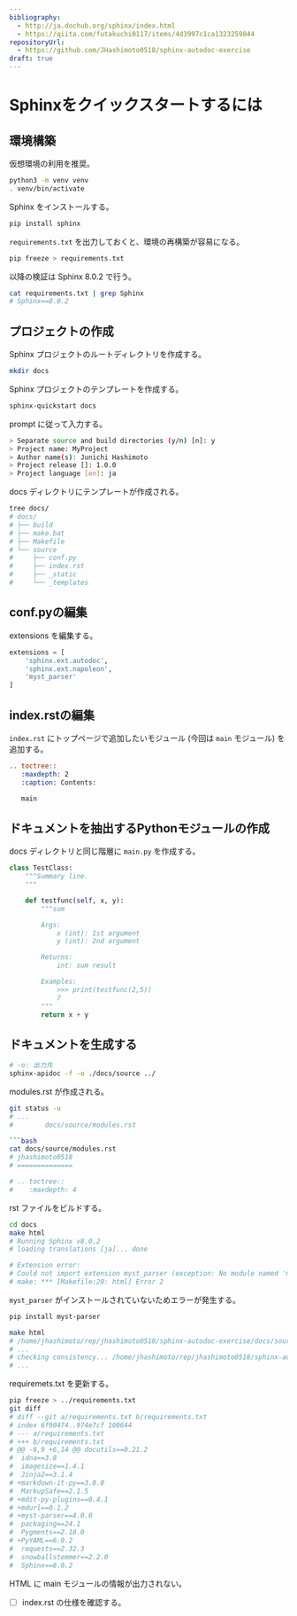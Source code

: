 ```yaml
---
bibliography: 
  - http://ja.dochub.org/sphinx/index.html
  - https://qiita.com/futakuchi0117/items/4d3997c1ca1323259844
repositoryUrl:
  - https://github.com/JHashimoto0518/sphinx-autodoc-exercise
draft: true
---
```


# Sphinxをクイックスタートするには

## 環境構築

仮想環境の利用を推奨。

```bash
python3 -m venv venv
. venv/bin/activate
```

Sphinx をインストールする。

```bash
pip install sphinx
```

`requirements.txt` を出力しておくと、環境の再構築が容易になる。
  
```bash
pip freeze > requirements.txt
```

以降の検証は Sphinx 8.0.2 で行う。

```bash
cat requirements.txt | grep Sphinx
# Sphinx==8.0.2
```

## プロジェクトの作成

Sphinx プロジェクトのルートディレクトリを作成する。

```bash
mkdir docs
```

Sphinx プロジェクトのテンプレートを作成する。

```bash
sphinx-quickstart docs
```

prompt に従って入力する。

```bash
> Separate source and build directories (y/n) [n]: y
> Project name: MyProject
> Author name(s): Junichi Hashimoto
> Project release []: 1.0.0
> Project language [en]: ja
```

docs ディレクトリにテンプレートが作成される。

```bash
tree docs/
# docs/
# ├── build
# ├── make.bat
# ├── Makefile
# └── source
#     ├── conf.py
#     ├── index.rst
#     ├── _static
#     └── _templates
```

## conf.pyの編集

extensions を編集する。

```python
extensions = [
    'sphinx.ext.autodoc',
    'sphinx.ext.napoleon',
    'myst_parser'
]
```

## index.rstの編集

`index.rst` にトップページで追加したいモジュール (今回は `main` モジュール) を追加する。

```rst
.. toctree::
   :maxdepth: 2
   :caption: Contents:

   main
```

## ドキュメントを抽出するPythonモジュールの作成

docs ディレクトリと同じ階層に `main.py` を作成する。

```python
class TestClass:
    """Summary line.
    """

    def testfunc(self, x, y):
        """sum

        Args:
            x (int): 1st argument
            y (int): 2nd argument

        Returns:
            int: sum result

        Examples:
            >>> print(testfunc(2,5))
            7
        """
        return x + y
```

## ドキュメントを生成する

```bash
# -o: 出力先
sphinx-apidoc -f -o ./docs/source ../
```

modules.rst が作成される。

```bash
git status -u
# ...
#        docs/source/modules.rst

```bash
cat docs/source/modules.rst 
# jhashimoto0518
# ==============

# .. toctree::
#    :maxdepth: 4
```

rst ファイルをビルドする。

```bash
cd docs
make html
# Running Sphinx v8.0.2
# loading translations [ja]... done

# Extension error:
# Could not import extension myst_parser (exception: No module named 'myst_parser')
# make: *** [Makefile:20: html] Error 2
```

`myst_parser` がインストールされていないためエラーが発生する。

```bash
pip install myst-parser
```

```bash
make html
# /home/jhashimoto/rep/jhashimoto0518/sphinx-autodoc-exercise/docs/source/index.rst:14: WARNING: toctree contains reference to nonexisting document 'main' [toc.not_readable]
# ...
# checking consistency... /home/jhashimoto/rep/jhashimoto0518/sphinx-autodoc-exercise/docs/source/modules.rst: WARNING: document isn't included in any toctree
# ...
```

requiremets.txt を更新する。

```bash
pip freeze > ../requirements.txt
git diff
# diff --git a/requirements.txt b/requirements.txt
# index 6f90474..974e7cf 100644
# --- a/requirements.txt
# +++ b/requirements.txt
# @@ -6,9 +6,14 @@ docutils==0.21.2
#  idna==3.8
#  imagesize==1.4.1
#  Jinja2==3.1.4
# +markdown-it-py==3.0.0
#  MarkupSafe==2.1.5
# +mdit-py-plugins==0.4.1
# +mdurl==0.1.2
# +myst-parser==4.0.0
#  packaging==24.1
#  Pygments==2.18.0
# +PyYAML==6.0.2
#  requests==2.32.3
#  snowballstemmer==2.2.0
#  Sphinx==8.0.2
```

HTML に main モジュールの情報が出力されない。

- [ ] index.rst の仕様を確認する。